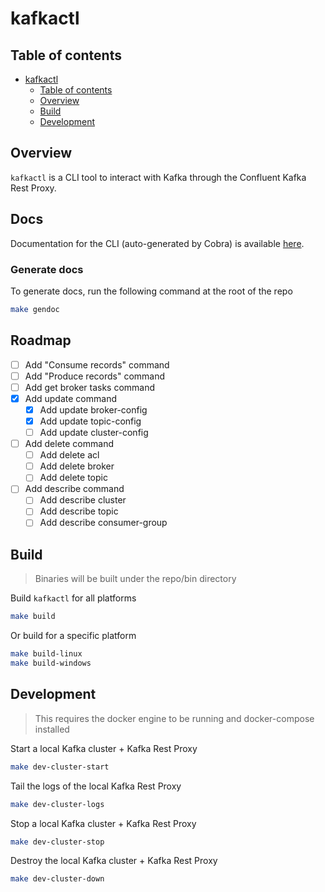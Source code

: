 # kafkactl

## Table of contents

- [kafkactl](#kafkactl)
  - [Table of contents](#table-of-contents)
  - [Overview](#overview)
  - [Build](#build)
  - [Development](#development)

## Overview

`kafkactl` is a CLI tool to interact with Kafka through the Confluent Kafka Rest Proxy.

## Docs

Documentation for the CLI (auto-generated by Cobra) is available [here](./docs/kafkactl.md).

### Generate docs

To generate docs, run the following command at the root of the repo

```bash
make gendoc
```

## Roadmap

- [ ] Add "Consume records" command
- [ ] Add "Produce records" command
- [ ] Add get broker tasks command
- [x] Add update command
  - [x] Add update broker-config
  - [x] Add update topic-config
  - [ ] Add update cluster-config
- [ ] Add delete command
  - [ ] Add delete acl
  - [ ] Add delete broker
  - [ ] Add delete topic
- [ ] Add describe command
  - [ ] Add describe cluster
  - [ ] Add describe topic
  - [ ] Add describe consumer-group

## Build

> Binaries will be built under the repo/bin directory

Build `kafkactl` for all platforms

```bash
make build
```

Or build for a specific platform

```bash
make build-linux
make build-windows
```

## Development

> This requires the docker engine to be running and docker-compose installed

Start a local Kafka cluster + Kafka Rest Proxy

```bash
make dev-cluster-start
```

Tail the logs of the local Kafka Rest Proxy

```bash
make dev-cluster-logs
```

Stop a local Kafka cluster + Kafka Rest Proxy

```bash
make dev-cluster-stop
```

Destroy the local Kafka cluster + Kafka Rest Proxy

```bash
make dev-cluster-down
```
